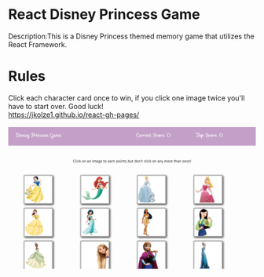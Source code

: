 # React Disney Princess Game
Description:This is a Disney Princess themed memory game that utilizes the React Framework. <br>
# Rules <br>
Click each character card once to win, if you click one image twice you'll have to start over. Good luck!
<br>
https://jkolze1.github.io/react-gh-pages/ 
<br>
<br>
![Home](/img/pic.png 'Screenshot')

